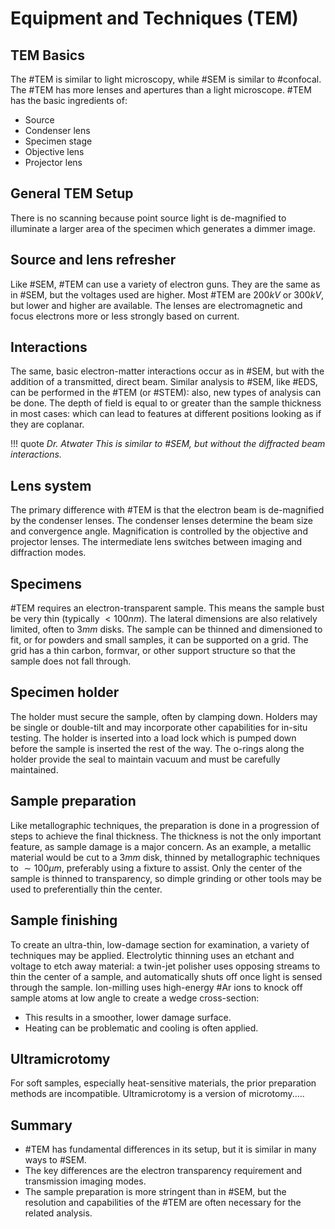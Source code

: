 <!-- 20221003T13:22 -->
# Equipment and Techniques (TEM)
## TEM Basics
The #TEM is similar to light microscopy, while #SEM is similar to #confocal.
The #TEM has more lenses and apertures than a light microscope.
#TEM has the basic ingredients of:
- Source
- Condenser lens
- Specimen stage
- Objective lens
- Projector lens

## General TEM Setup
There is no scanning because point source light is de-magnified to illuminate a larger area of the specimen which generates a dimmer image.

## Source and lens refresher
Like #SEM, #TEM can use a variety of electron guns.
They are the same as in #SEM, but the voltages used are higher.
Most #TEM are $200 kV$ or $300 kV$, but lower and higher are available.
The lenses are electromagnetic and focus electrons more or less strongly based on current.

## Interactions
The same, basic electron-matter interactions occur as in #SEM, but with the addition of a transmitted, direct beam.
Similar analysis to #SEM, like #EDS, can be performed in the #TEM (or #STEM): also, new types of analysis can be done.
The depth of field is equal to or greater than the sample thickness in most cases: which can lead to features at different positions looking as if they are coplanar.

!!! quote <cite> Dr. Atwater
    This is similar to #SEM, but without the diffracted beam interactions.

## Lens system
The primary difference with #TEM is that the electron beam is de-magnified by the condenser lenses.
The condenser lenses determine the beam size and convergence angle.
Magnification is controlled by the objective and projector lenses.
The intermediate lens switches between imaging and diffraction modes.

## Specimens
#TEM requires an electron-transparent sample.
This means the sample bust be very thin (typically $< 100 nm$).
The lateral dimensions are also relatively limited, often to $3 mm$ disks.
The sample can be thinned and dimensioned to fit, or for powders and small samples, it can be supported on a grid.
The grid has a thin carbon, formvar, or other support structure so that the sample does not fall through.

## Specimen holder
The holder must secure the sample, often by clamping down.
Holders may be single or double-tilt and may incorporate other capabilities for in-situ testing.
The holder is inserted into a load lock which is pumped down before the sample is inserted the rest of the way.
The o-rings along the holder provide the seal to maintain vacuum and must be carefully maintained.

## Sample preparation
Like metallographic techniques, the preparation is done in a progression of steps to achieve the final thickness.
The thickness is not the only important feature, as sample damage is a major concern.
As an example, a metallic material would be cut to a $3 mm$ disk, thinned by metallographic techniques to $\sim 100 \mu m$, preferably using a fixture to assist.
Only the center of the sample is thinned to transparency, so dimple grinding or other tools may be used to preferentially thin the center.

## Sample finishing
To create an ultra-thin, low-damage section for examination, a variety of techniques may be applied.
Electrolytic thinning uses an etchant and voltage to etch away material: a twin-jet polisher uses opposing streams to thin the center of a sample, and automatically shuts off once light is sensed through the sample.
Ion-milling uses high-energy #Ar ions to knock off sample atoms at low angle to create a wedge cross-section:
- This results in a smoother, lower damage surface.
- Heating can be problematic and cooling is often applied.

## Ultramicrotomy
For soft samples, especially heat-sensitive materials, the prior preparation methods are incompatible.
Ultramicrotomy is a version of microtomy.....

## Summary
- #TEM has fundamental differences in its setup, but it is similar in many ways to #SEM.
- The key differences are the electron transparency requirement and transmission imaging modes.
- The sample preparation is more stringent than in #SEM, but the resolution and capabilities of the #TEM are often necessary for the related analysis.
